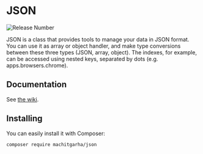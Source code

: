 # JSON

![Release Number](https://img.shields.io/github/release/machitgarha/json.svg?label=Release)

JSON is a class that provides tools to manage your data in JSON format. You can use it as array or object handler, and make type conversions between these three types (JSON, array, object). The indexes, for example, can be accessed using nested keys, separated by dots (e.g. apps.browsers.chrome).

## Documentation
See [the wiki](https://github.com/MAChitgarha/JSON/wiki).

## Installing
You can easily install it with Composer:

```
composer require machitgarha/json
```
